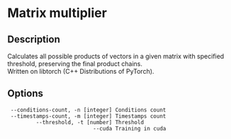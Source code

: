 # Matrix multiplier

## Description 

Calculates all possible products of vectors in a given matrix with specified threshold, preserving the final product chains.  
Written on libtorch (C++ Distributions of PyTorch).

## Options

```
 --conditions-count, -n [integer] Conditions count  
 --timestamps-count, -m [integer] Timestamps count  
         --threshold, -t [number] Threshold  
                           --cuda Training in cuda
```